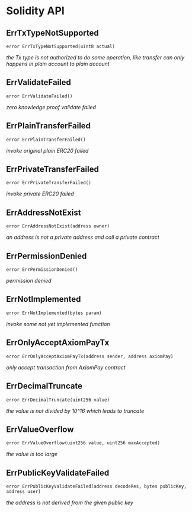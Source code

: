 # Solidity API

## ErrTxTypeNotSupported

```solidity
error ErrTxTypeNotSupported(uint8 actual)
```

_the Tx type is not authorized to do some operation,
like transfer can only happens in plain account to plain account_

## ErrValidateFailed

```solidity
error ErrValidateFailed()
```

_zero knowledge proof validate failed_

## ErrPlainTransferFailed

```solidity
error ErrPlainTransferFailed()
```

_invoke original plain ERC20 failed_

## ErrPrivateTransferFailed

```solidity
error ErrPrivateTransferFailed()
```

_invoke private ERC20 failed_

## ErrAddressNotExist

```solidity
error ErrAddressNotExist(address owner)
```

_an address is not a private address and call a private contract_

## ErrPermissionDenied

```solidity
error ErrPermissionDenied()
```

_permission denied_

## ErrNotImplemented

```solidity
error ErrNotImplemented(bytes param)
```

_invoke some not yet implemented function_

## ErrOnlyAcceptAxiomPayTx

```solidity
error ErrOnlyAcceptAxiomPayTx(address sender, address axiomPay)
```

_only accept transaction from AxiomPay contract_

## ErrDecimalTruncate

```solidity
error ErrDecimalTruncate(uint256 value)
```

_the value is not divided by 10^16 which leads to truncate_

## ErrValueOverflow

```solidity
error ErrValueOverflow(uint256 value, uint256 maxAccepted)
```

_the value is too large_

## ErrPublicKeyValidateFailed

```solidity
error ErrPublicKeyValidateFailed(address decodeRes, bytes publicKey, address user)
```

_the address is not derived from the given public key_


